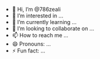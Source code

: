 - 👋 Hi, I’m @786zeali
- 👀 I’m interested in ...
- 🌱 I’m currently learning ...
- 💞️ I’m looking to collaborate on ...
- 📫 How to reach me ...
- 😄 Pronouns: ...
- ⚡ Fun fact: ...

<!---
786zeali/786zeali is a ✨ special ✨ repository because its `README.md` (this file) appears on your GitHub profile.
You can click the Preview link to take a look at your changes.
--->
